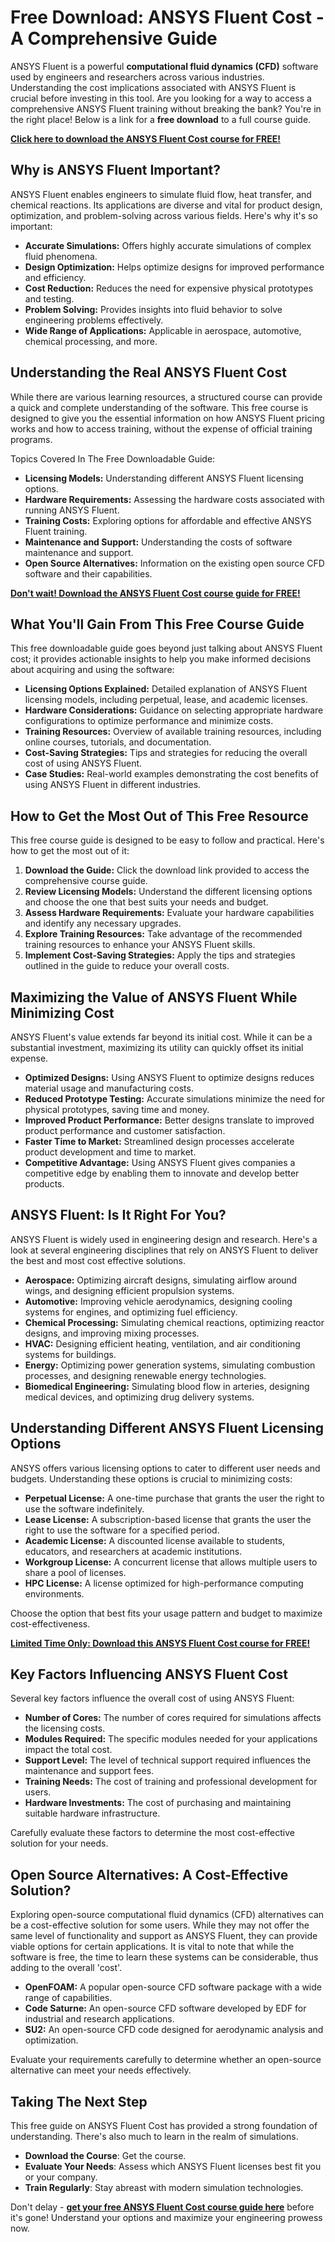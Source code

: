 # Free Download: ANSYS Fluent Cost - A Comprehensive Guide

ANSYS Fluent is a powerful **computational fluid dynamics (CFD)** software used by engineers and researchers across various industries. Understanding the cost implications associated with ANSYS Fluent is crucial before investing in this tool. Are you looking for a way to access a comprehensive ANSYS Fluent training without breaking the bank? You're in the right place! Below is a link for a **free download** to a full course guide.

[**Click here to download the ANSYS Fluent Cost course for FREE!**](https://udemywork.com/ansys-fluent-cost)

## Why is ANSYS Fluent Important?

ANSYS Fluent enables engineers to simulate fluid flow, heat transfer, and chemical reactions. Its applications are diverse and vital for product design, optimization, and problem-solving across various fields. Here's why it's so important:

*   **Accurate Simulations:** Offers highly accurate simulations of complex fluid phenomena.
*   **Design Optimization:** Helps optimize designs for improved performance and efficiency.
*   **Cost Reduction:** Reduces the need for expensive physical prototypes and testing.
*   **Problem Solving:** Provides insights into fluid behavior to solve engineering problems effectively.
*   **Wide Range of Applications:** Applicable in aerospace, automotive, chemical processing, and more.

## Understanding the Real ANSYS Fluent Cost

While there are various learning resources, a structured course can provide a quick and complete understanding of the software. This free course is designed to give you the essential information on how ANSYS Fluent pricing works and how to access training, without the expense of official training programs.

Topics Covered In The Free Downloadable Guide:

*   **Licensing Models:** Understanding different ANSYS Fluent licensing options.
*   **Hardware Requirements:** Assessing the hardware costs associated with running ANSYS Fluent.
*   **Training Costs:** Exploring options for affordable and effective ANSYS Fluent training.
*   **Maintenance and Support:** Understanding the costs of software maintenance and support.
*   **Open Source Alternatives:** Information on the existing open source CFD software and their capabilities.

[**Don't wait! Download the ANSYS Fluent Cost course guide for FREE!**](https://udemywork.com/ansys-fluent-cost)

## What You'll Gain From This Free Course Guide

This free downloadable guide goes beyond just talking about ANSYS Fluent cost; it provides actionable insights to help you make informed decisions about acquiring and using the software:

*   **Licensing Options Explained:** Detailed explanation of ANSYS Fluent licensing models, including perpetual, lease, and academic licenses.
*   **Hardware Considerations:** Guidance on selecting appropriate hardware configurations to optimize performance and minimize costs.
*   **Training Resources:** Overview of available training resources, including online courses, tutorials, and documentation.
*   **Cost-Saving Strategies:** Tips and strategies for reducing the overall cost of using ANSYS Fluent.
*   **Case Studies:** Real-world examples demonstrating the cost benefits of using ANSYS Fluent in different industries.

## How to Get the Most Out of This Free Resource

This free course guide is designed to be easy to follow and practical. Here's how to get the most out of it:

1.  **Download the Guide:** Click the download link provided to access the comprehensive course guide.
2.  **Review Licensing Models:** Understand the different licensing options and choose the one that best suits your needs and budget.
3.  **Assess Hardware Requirements:** Evaluate your hardware capabilities and identify any necessary upgrades.
4.  **Explore Training Resources:** Take advantage of the recommended training resources to enhance your ANSYS Fluent skills.
5.  **Implement Cost-Saving Strategies:** Apply the tips and strategies outlined in the guide to reduce your overall costs.

## Maximizing the Value of ANSYS Fluent While Minimizing Cost

ANSYS Fluent's value extends far beyond its initial cost. While it can be a substantial investment, maximizing its utility can quickly offset its initial expense.

*   **Optimized Designs:** Using ANSYS Fluent to optimize designs reduces material usage and manufacturing costs.
*   **Reduced Prototype Testing:** Accurate simulations minimize the need for physical prototypes, saving time and money.
*   **Improved Product Performance:** Better designs translate to improved product performance and customer satisfaction.
*   **Faster Time to Market:** Streamlined design processes accelerate product development and time to market.
*   **Competitive Advantage:** Using ANSYS Fluent gives companies a competitive edge by enabling them to innovate and develop better products.

## ANSYS Fluent: Is It Right For You?

ANSYS Fluent is widely used in engineering design and research. Here's a look at several engineering disciplines that rely on ANSYS Fluent to deliver the best and most cost effective solutions.

*   **Aerospace:** Optimizing aircraft designs, simulating airflow around wings, and designing efficient propulsion systems.
*   **Automotive:** Improving vehicle aerodynamics, designing cooling systems for engines, and optimizing fuel efficiency.
*   **Chemical Processing:** Simulating chemical reactions, optimizing reactor designs, and improving mixing processes.
*   **HVAC:** Designing efficient heating, ventilation, and air conditioning systems for buildings.
*   **Energy:** Optimizing power generation systems, simulating combustion processes, and designing renewable energy technologies.
*   **Biomedical Engineering:** Simulating blood flow in arteries, designing medical devices, and optimizing drug delivery systems.

## Understanding Different ANSYS Fluent Licensing Options

ANSYS offers various licensing options to cater to different user needs and budgets. Understanding these options is crucial to minimizing costs:

*   **Perpetual License:** A one-time purchase that grants the user the right to use the software indefinitely.
*   **Lease License:** A subscription-based license that grants the user the right to use the software for a specified period.
*   **Academic License:** A discounted license available to students, educators, and researchers at academic institutions.
*   **Workgroup License:** A concurrent license that allows multiple users to share a pool of licenses.
*   **HPC License:** A license optimized for high-performance computing environments.

Choose the option that best fits your usage pattern and budget to maximize cost-effectiveness.

[**Limited Time Only: Download this ANSYS Fluent Cost course for FREE!**](https://udemywork.com/ansys-fluent-cost)

## Key Factors Influencing ANSYS Fluent Cost

Several key factors influence the overall cost of using ANSYS Fluent:

*   **Number of Cores:** The number of cores required for simulations affects the licensing costs.
*   **Modules Required:** The specific modules needed for your applications impact the total cost.
*   **Support Level:** The level of technical support required influences the maintenance and support fees.
*   **Training Needs:** The cost of training and professional development for users.
*   **Hardware Investments:** The cost of purchasing and maintaining suitable hardware infrastructure.

Carefully evaluate these factors to determine the most cost-effective solution for your needs.

## Open Source Alternatives: A Cost-Effective Solution?

Exploring open-source computational fluid dynamics (CFD) alternatives can be a cost-effective solution for some users. While they may not offer the same level of functionality and support as ANSYS Fluent, they can provide viable options for certain applications. It is vital to note that while the software is free, the time to learn these systems can be considerable, thus adding to the overall 'cost'.

*   **OpenFOAM:** A popular open-source CFD software package with a wide range of capabilities.
*   **Code Saturne:** An open-source CFD software developed by EDF for industrial and research applications.
*   **SU2:** An open-source CFD code designed for aerodynamic analysis and optimization.

Evaluate your requirements carefully to determine whether an open-source alternative can meet your needs effectively.

## Taking The Next Step

This free guide on ANSYS Fluent Cost has provided a strong foundation of understanding. There's also much to learn in the realm of simulations.

*   **Download the Course**: Get the course.
*   **Evaluate Your Needs**: Assess which ANSYS Fluent licenses best fit you or your company.
*   **Train Regularly**: Stay abreast with modern simulation technologies.

Don't delay - **[get your free ANSYS Fluent Cost course guide here](https://udemywork.com/ansys-fluent-cost)** before it's gone! Understand your options and maximize your engineering prowess now.
